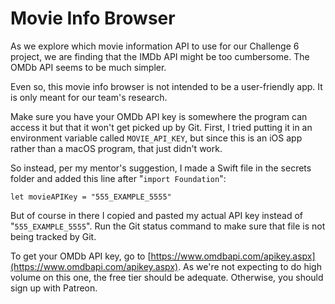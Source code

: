 # Movie Info Browser

As we explore which movie information API to use for our Challenge 6 project, we 
are finding that the IMDb API might be too cumbersome. The OMDb API seems to be 
much simpler.

Even so, this movie info browser is not intended to be a user-friendly app. It 
is only meant for our team's research.

Make sure you have your OMDb API key is somewhere the program can access it but 
that it won't get picked up by Git. First, I tried putting it in an environment 
variable called `MOVIE_API_KEY`, but since this is an iOS app rather than a 
macOS program, that just didn't work.

So instead, per my mentor's suggestion, I made a Swift file in the secrets 
folder and added this line after "`import Foundation`":

```
let movieAPIKey = "555_EXAMPLE_5555"
```

But of course in there I copied and pasted my actual API key instead of 
"`555_EXAMPLE_5555`". Run the Git status command to make sure that file is not 
being tracked by Git.

To get your OMDb API key, go to 
[https://www.omdbapi.com/apikey.aspx](https://www.omdbapi.com/apikey.aspx). As 
we're not expecting to do high volume on this one, the free tier should be 
adequate. Otherwise, you should sign up with Patreon.
